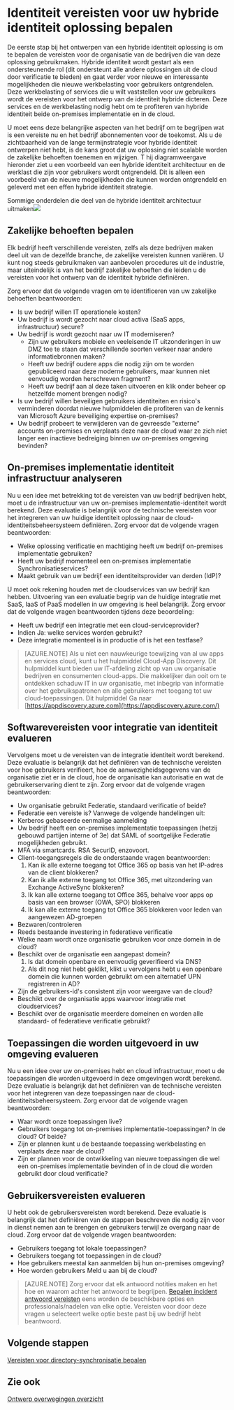 <properties
    pageTitle="Azure Active Directory hybride identiteit ontwerpoverwegingen - bepalen identiteit vereisten | Microsoft Azure"
    description="Geef aan dat van het bedrijf zakelijke behoeften die leiden u de vereisten voor het ontwerp van de identiteit hybride definiëren."
    documentationCenter=""
    services="active-directory"
    authors="billmath"
    manager="femila"
    editor=""/>

<tags
    ms.service="active-directory"
    ms.devlang="na"
    ms.topic="article"
    ms.tgt_pltfrm="na"
    ms.workload="identity" 
    ms.date="08/08/2016"
    ms.author="billmath"/>

# <a name="determine-identity-requirements-for-your-hybrid-identity-solution"></a>Identiteit vereisten voor uw hybride identiteit oplossing bepalen
De eerste stap bij het ontwerpen van een hybride identiteit oplossing is om te bepalen de vereisten voor de organisatie van de bedrijven die van deze oplossing gebruikmaken.  Hybride identiteit wordt gestart als een ondersteunende rol (dit ondersteunt alle andere oplossingen uit de cloud door verificatie te bieden) en gaat verder voor nieuwe en interessante mogelijkheden die nieuwe werkbelasting voor gebruikers ontgrendelen.  Deze werkbelasting of services die u wilt vaststellen voor uw gebruikers wordt de vereisten voor het ontwerp van de identiteit hybride dicteren.  Deze services en de werkbelasting nodig hebt om te profiteren van hybride identiteit beide on-premises implementatie en in de cloud.  

U moet eens deze belangrijke aspecten van het bedrijf om te begrijpen wat is een vereiste nu en het bedrijf abonnementen voor de toekomst. Als u de zichtbaarheid van de lange termijnstrategie voor hybride identiteit ontwerpen niet hebt, is de kans groot dat uw oplossing niet scalable worden de zakelijke behoeften toenemen en wijzigen.   T hij diagramweergave hieronder ziet u een voorbeeld van een hybride identiteit architectuur en de werklast die zijn voor gebruikers wordt ontgrendeld. Dit is alleen een voorbeeld van de nieuwe mogelijkheden die kunnen worden ontgrendeld en geleverd met een effen hybride identiteit strategie. 
 
Sommige onderdelen die deel van de hybride identiteit architectuur uitmaken![](./media/hybrid-id-design-considerations/hybrid-identity-architechture.png)

## <a name="determine-business-needs"></a>Zakelijke behoeften bepalen
Elk bedrijf heeft verschillende vereisten, zelfs als deze bedrijven maken deel uit van de dezelfde branche, de zakelijke vereisten kunnen variëren. U kunt nog steeds gebruikmaken van aanbevolen procedures uit de industrie, maar uiteindelijk is van het bedrijf zakelijke behoeften die leiden u de vereisten voor het ontwerp van de identiteit hybride definiëren. 

Zorg ervoor dat de volgende vragen om te identificeren van uw zakelijke behoeften beantwoorden:

- Is uw bedrijf willen IT operationele kosten?
- Uw bedrijf is wordt gezocht naar cloud activa (SaaS apps, infrastructuur) secure?
- Uw bedrijf is wordt gezocht naar uw IT moderniseren?
  - Zijn uw gebruikers mobiele en veeleisende IT uitzonderingen in uw DMZ toe te staan dat verschillende soorten verkeer naar andere informatiebronnen maken?
  - Heeft uw bedrijf oudere apps die nodig zijn om te worden gepubliceerd naar deze moderne gebruikers, maar kunnen niet eenvoudig worden herschreven fragment?
  - Heeft uw bedrijf aan al deze taken uitvoeren en klik onder beheer op hetzelfde moment brengen nodig?
- Is uw bedrijf willen beveiligen gebruikers identiteiten en risico's verminderen doordat nieuwe hulpmiddelen die profiteren van de kennis van Microsoft Azure beveiliging expertise on-premises?
- Uw bedrijf probeert te verwijderen van de gevreesde "externe" accounts on-premises en verplaats deze naar de cloud waar ze zich niet langer een inactieve bedreiging binnen uw on-premises omgeving bevinden?

## <a name="analyze-on-premises-identity-infrastructure"></a>On-premises implementatie identiteit infrastructuur analyseren
Nu u een idee met betrekking tot de vereisten van uw bedrijf bedrijven hebt, moet u de infrastructuur van uw on-premises implementatie-identiteit wordt berekend. Deze evaluatie is belangrijk voor de technische vereisten voor het integreren van uw huidige identiteit oplossing naar de cloud-identiteitsbeheersysteem definiëren. Zorg ervoor dat de volgende vragen beantwoorden:

- Welke oplossing verificatie en machtiging heeft uw bedrijf on-premises implementatie gebruiken? 
- Heeft uw bedrijf momenteel een on-premises implementatie Synchronisatieservices?
- Maakt gebruik van uw bedrijf een identiteitsprovider van derden (IdP)?

U moet ook rekening houden met de cloudservices van uw bedrijf kan hebben. Uitvoering van een evaluatie begrip van de huidige integratie met SaaS, IaaS of PaaS modellen in uw omgeving is heel belangrijk. Zorg ervoor dat de volgende vragen beantwoorden tijdens deze beoordeling:
- Heeft uw bedrijf een integratie met een cloud-serviceprovider?
- Indien Ja: welke services worden gebruikt?
- Deze integratie momenteel is in productie of is het een testfase?


>[AZURE.NOTE]
Als u niet een nauwkeurige toewijzing van al uw apps en services cloud, kunt u het hulpmiddel Cloud-App Discovery. Dit hulpmiddel kunt bieden uw IT-afdeling zicht op van uw organisatie bedrijven en consumenten cloud-apps. Die makkelijker dan ooit om te ontdekken schaduw IT in uw organisatie, met inbegrip van informatie over het gebruikspatronen en alle gebruikers met toegang tot uw cloud-toepassingen. Dit hulpmiddel Ga naar [https://appdiscovery.azure.com](https://appdiscovery.azure.com/)

## <a name="evaluate-identity-integration-requirements"></a>Softwarevereisten voor integratie van identiteit evalueren
Vervolgens moet u de vereisten van de integratie identiteit wordt berekend. Deze evaluatie is belangrijk dat het definiëren van de technische vereisten voor hoe gebruikers verifieert, hoe de aanwezigheidsgegevens van de organisatie ziet er in de cloud, hoe de organisatie kan autorisatie en wat de gebruikerservaring dient te zijn. Zorg ervoor dat de volgende vragen beantwoorden:

- Uw organisatie gebruikt Federatie, standaard verificatie of beide?
- Federatie een vereiste is?  Vanwege de volgende handelingen uit:
 - Kerberos gebaseerde eenmalige aanmelding
 - Uw bedrijf heeft een on-premises implementatie toepassingen (hetzij gebouwd partijen interne of 3e) dat SAML of soortgelijke Federatie mogelijkheden gebruikt.
 - MFA via smartcards. RSA SecurID, enzovoort.
 - Client-toegangsregels die de onderstaande vragen beantwoorden:
     1. Kan ik alle externe toegang tot Office 365 op basis van het IP-adres van de client blokkeren?
     1. Kan ik alle externe toegang tot Office 365, met uitzondering van Exchange ActiveSync blokkeren?
     1. Ik kan alle externe toegang tot Office 365, behalve voor apps op basis van een browser (OWA, SPO) blokkeren
     1. Ik kan alle externe toegang tot Office 365 blokkeren voor leden van aangewezen AD-groepen
- Bezwaren/controleren
- Reeds bestaande investering in federatieve verificatie
- Welke naam wordt onze organisatie gebruiken voor onze domein in de cloud?
- Beschikt over de organisatie een aangepast domein?
    1. Is dat domein openbare en eenvoudig geverifieerd via DNS?
    1. Als dit nog niet hebt geklikt, klikt u vervolgens hebt u een openbare domein die kunnen worden gebruikt om een alternatief UPN registreren in AD?
- Zijn de gebruikers-id's consistent zijn voor weergave van de cloud? 
- Beschikt over de organisatie apps waarvoor integratie met cloudservices?
- Beschikt over de organisatie meerdere domeinen en worden alle standaard- of federatieve verificatie gebruikt?

## <a name="evaluate-applications-that-run-in-your-environment"></a>Toepassingen die worden uitgevoerd in uw omgeving evalueren
Nu u een idee over uw on-premises hebt en cloud infrastructuur, moet u de toepassingen die worden uitgevoerd in deze omgevingen wordt berekend. Deze evaluatie is belangrijk dat het definiëren van de technische vereisten voor het integreren van deze toepassingen naar de cloud-identiteitsbeheersysteem. Zorg ervoor dat de volgende vragen beantwoorden:

- Waar wordt onze toepassingen live?
- Gebruikers toegang tot on-premises implementatie-toepassingen?  In de cloud? Of beide?
- Zijn er plannen kunt u de bestaande toepassing werkbelasting en verplaats deze naar de cloud?
- Zijn er plannen voor de ontwikkeling van nieuwe toepassingen die wel een on-premises implementatie bevinden of in de cloud die worden gebruikt door cloud verificatie?

## <a name="evaluate-user-requirements"></a>Gebruikersvereisten evalueren
U hebt ook de gebruikersvereisten wordt berekend. Deze evaluatie is belangrijk dat het definiëren van de stappen beschreven die nodig zijn voor in dienst nemen aan te brengen en gebruikers terwijl ze overgang naar de cloud. Zorg ervoor dat de volgende vragen beantwoorden:

- Gebruikers toegang tot lokale toepassingen?
- Gebruikers toegang tot toepassingen in de cloud?
- Hoe gebruikers meestal kan aanmelden bij hun on-premises omgeving?
- Hoe worden gebruikers Meld u aan bij de cloud?

>[AZURE.NOTE]
Zorg ervoor dat elk antwoord notities maken en het hoe en waarom achter het antwoord te begrijpen. [Bepalen incident antwoord vereisten](active-directory-hybrid-identity-design-considerations-incident-response-requirements.md) eens worden de beschikbare opties en professionals/nadelen van elke optie.  Vereisten voor door deze vragen u selecteert welke optie beste past bij uw bedrijf hebt beantwoord.

## <a name="next-steps"></a>Volgende stappen
[Vereisten voor directory-synchronisatie bepalen](active-directory-hybrid-identity-design-considerations-directory-sync-requirements.md)

## <a name="see-also"></a>Zie ook
[Ontwerp overwegingen overzicht](active-directory-hybrid-identity-design-considerations-overview.md)
